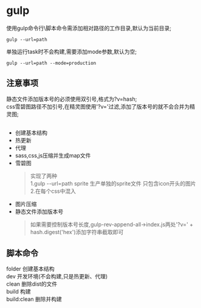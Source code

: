 # gulp

使用gulp命令行\脚本命令需添加相对路径的工作目录,默认为当前目录;
```
gulp --url=path
```

单独运行task时不会构建,需要添加mode参数,默认为空;
```
gulp --url=path --mode=production
```
## 注意事项
静态文件添加版本号的必须使用双引号,格式为?v=hash;  
css雪碧图路径不加引号,在精灵图使用'?v='过滤,添加了版本号的就不会合并为精灵图;  

##
* 创建基本结构
* 热更新
* 代理
* sass,css,js压缩并生成map文件
* 雪碧图
  >实现了两种  
  >1.gulp --url=path sprite 生产单独的sprite文件 只包含icon开头的图片  
  >2.在每个css中混入
* 图片压缩
* 静态文件添加版本号
  > 如果需要控制版本号长度,gulp-rev-append-all->index.js两处'?v=' + hash.digest('hex')添加字符串截取即可

## 脚本命令
folder 创建基本结构  
dev 开发环境(不会构建,只是热更新、代理)  
clean 删除dist的文件  
build 构建  
build:clean 删除并构建  
